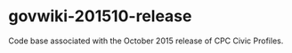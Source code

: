 # govwiki-201510-release
Code base associated with the October 2015 release of CPC Civic Profiles.

